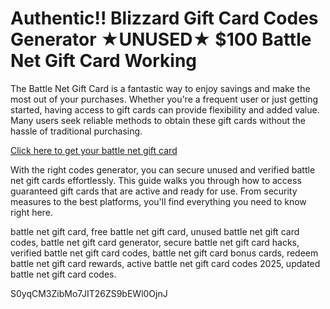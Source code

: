 # Authentic!! Blizzard Gift Card Codes Generator ★UNUSED★ $100 Battle Net Gift Card Working

The Battle Net Gift Card is a fantastic way to enjoy savings and make the most out of your purchases. Whether you're a frequent user or just getting started, having access to gift cards can provide flexibility and added value. Many users seek reliable methods to obtain these gift cards without the hassle of traditional purchasing.

[Click here to get your battle net gift card](https://pollosgifts.com/blizzard/)

With the right codes generator, you can secure unused and verified battle net gift cards effortlessly. This guide walks you through how to access guaranteed gift cards that are active and ready for use. From security measures to the best platforms, you'll find everything you need to know right here.

battle net gift card, free battle net gift card, unused battle net gift card codes, battle net gift card generator, secure battle net gift card hacks, verified battle net gift card codes, battle net gift card bonus cards, redeem battle net gift card rewards, active battle net gift card codes 2025, updated battle net gift card codes.

S0yqCM3ZibMo7JIT26ZS9bEWl0OjnJ
